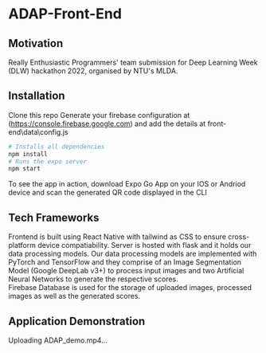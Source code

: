 # ADAP-Front-End

## Motivation
Really Enthusiastic Programmers' team submission for Deep Learning Week (DLW) hackathon 2022, organised by NTU's MLDA.

## Installation
Clone this repo
Generate your firebase configuration at (https://console.firebase.google.com) and add the details at front-end\data\config.js
```bash
# Installs all dependencies
npm install
# Runs the expo server
npm start 
```
To see the app in action, download Expo Go App on your IOS or Andriod device and scan the generated QR code displayed in the CLI

## Tech Frameworks
Frontend is built using React Native with tailwind as CSS to ensure cross-platform device compatiability.
Server is hosted with flask and it holds our data processing models. Our data processing models are implemented with PyTorch and TensorFlow and they comprise of an Image Segmentation Model (Google DeepLab v3+) to process input images and two Artificial Neural Networks to generate the respective scores.  
Firebase Database is used for the storage of uploaded images, processed images as well as the generated scores.

## Application Demonstration
Uploading ADAP_demo.mp4…
